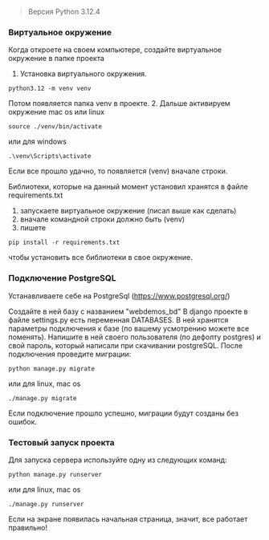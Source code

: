 > Версия Python 3.12.4

### Виртуальное окружение
Когда откроете на своем компьютере, создайте виртуальное окружение в папке проекта 
1. Установка виртуального окружения.
```
python3.12 -m venv venv
```
Потом появляется папка venv в проекте.
2. Дальше активируем окружение
mac os или linux
```
source ./venv/bin/activate
```
или для windows
```
.\venv\Scripts\activate
```
Если все прошло удачно, то появляется (venv) вначале строки.

Библиотеки, которые на данный момент установил хранятся в файле requirements.txt
1) запускаете виртуальное окружение (писал выше как сделать)
2)  вначале командной строки должно быть (venv) 
3) пишете
```
pip install -r requirements.txt
```
чтобы установить все библиотеки в свое окружение.

### Подключение PostgreSQL
Устанавливаете себе на PostgreSql  (https://www.postgresql.org/)

Создайте в ней базу с названием "webdemos_bd"
В django проекте в файле settings.py есть переменная DATABASES. В ней хранятся параметры подключения к базе (по вашему усмотрению можете все поменять). 
Напишите в ней своего пользователя (по дефолту postgres) и свой пароль, который написали при скачивании postgreSQL.
После подключения проведите миграции:
```
python manage.py migrate
```
или для linux, mac os 
```
./manage.py migrate
```
Если подключение прошло успешно, миграции будут созданы без ошибок.
### Тестовый запуск проекта
Для запуска сервера используйте одну из следующих команд:
```
python manage.py runserver
```
или для linux, mac os 
```
./manage.py runserver
```
Если на экране появилась начальная страница, значит, все работает правильно!
